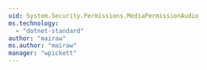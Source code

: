 ```yaml
---
uid: System.Security.Permissions.MediaPermissionAudio
ms.technology: 
  - "dotnet-standard"
author: "mairaw"
ms.author: "mairaw"
manager: "wpickett"
---
```

